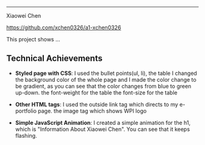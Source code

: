 
---

Xiaowei Chen

https://github.com/xchen0326/a1-xchen0326

This project shows ...

## Technical Achievements
- **Styled page with CSS**: 
I used the bullet points(ul, li),
       the table
I changed the background color of the whole page and I made the color change to be gradient, as you can see that the color changes from blue to green up-down.
          the font-weight for the table
          the font-size for the table
   
- **Other HTML tags**:
I used the outside link tag which directs to my e-portfolio page.
       the image tag which shows WPI logo
       
- **Simple JavaScript Animation**:
I created a simple animation for the h1, which is "Information About Xiaowei Chen". You can see that it keeps flashing.
